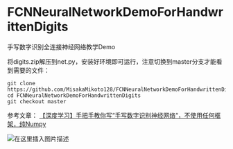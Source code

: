 # FCNNeuralNetworkDemoForHandwrittenDigits
手写数字识别全连接神经网络教学Demo

将digits.zip解压到net.py，安装好环境即可运行，注意切换到master分支才能看到需要的文件：

```
git clone https://github.com/MisakaMikoto128/FCNNeuralNetworkDemoForHandwrittenDigits.git
cd FCNNeuralNetworkDemoForHandwrittenDigits
git checkout master
```
<!-- README是远程创建的，所以会有main分支 -->

参考文章：
[【深度学习】手把手教你写“手写数字识别神经网络“，不使用任何框架，纯Numpy](https://blog.csdn.net/qq_42820594/article/details/110389718)

![在这里插入图片描述](https://img-blog.csdnimg.cn/20201130162233648.png?x-oss-process=image/watermark,type_ZmFuZ3poZW5naGVpdGk,shadow_10,text_aHR0cHM6Ly9ibG9nLmNzZG4ubmV0L3FxXzQyODIwNTk0,size_16,color_FFFFFF,t_70)
